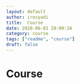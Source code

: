 ```yaml
---
layout: default
author: irosyadi
title:  Course
date: 2020-06-01 20:09:34
category: course
tags: ["readme", "course"]
draft: false
---
```


# Course